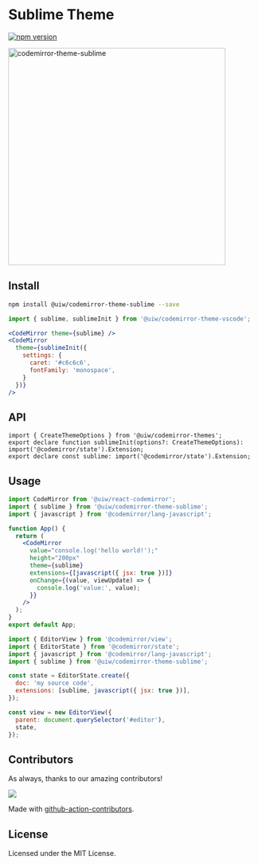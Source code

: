 <!--rehype:ignore:start-->

# Sublime Theme

<!--rehype:ignore:end-->

[![npm version](https://img.shields.io/npm/v/@uiw/codemirror-theme-sublime.svg)](https://www.npmjs.com/package/@uiw/codemirror-theme-sublime)

<a href="https://uiwjs.github.io/react-codemirror/#/theme/data/sublime">
  <img width="436" alt="codemirror-theme-sublime" src="https://user-images.githubusercontent.com/1680273/176572314-cc296f81-0763-485c-8fa2-7d61b24ad09b.png">
</a>

## Install

```bash
npm install @uiw/codemirror-theme-sublime --save
```

```jsx
import { sublime, sublimeInit } from '@uiw/codemirror-theme-vscode';

<CodeMirror theme={sublime} />
<CodeMirror
  theme={sublimeInit({
    settings: {
      caret: '#c6c6c6',
      fontFamily: 'monospace',
    }
  })}
/>
```

## API

```tsx
import { CreateThemeOptions } from '@uiw/codemirror-themes';
export declare function sublimeInit(options?: CreateThemeOptions): import('@codemirror/state').Extension;
export declare const sublime: import('@codemirror/state').Extension;
```

## Usage

```jsx
import CodeMirror from '@uiw/react-codemirror';
import { sublime } from '@uiw/codemirror-theme-sublime';
import { javascript } from '@codemirror/lang-javascript';

function App() {
  return (
    <CodeMirror
      value="console.log('hello world!');"
      height="200px"
      theme={sublime}
      extensions={[javascript({ jsx: true })]}
      onChange={(value, viewUpdate) => {
        console.log('value:', value);
      }}
    />
  );
}
export default App;
```

```js
import { EditorView } from '@codemirror/view';
import { EditorState } from '@codemirror/state';
import { javascript } from '@codemirror/lang-javascript';
import { sublime } from '@uiw/codemirror-theme-sublime';

const state = EditorState.create({
  doc: 'my source code',
  extensions: [sublime, javascript({ jsx: true })],
});

const view = new EditorView({
  parent: document.querySelector('#editor'),
  state,
});
```

## Contributors

As always, thanks to our amazing contributors!

<a href="https://github.com/uiwjs/react-codemirror/graphs/contributors">
  <img src="https://uiwjs.github.io/react-codemirror/CONTRIBUTORS.svg" />
</a>

Made with [github-action-contributors](https://github.com/jaywcjlove/github-action-contributors).

## License

Licensed under the MIT License.

